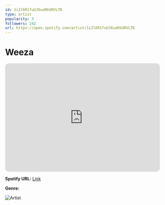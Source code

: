 ```yaml
---
id: 1i2l6R1fuUJ6uaRkGRVLTK
type: artist
popularity: 3
followers: 242
url: https://open.spotify.com/artist/1i2l6R1fuUJ6uaRkGRVLTK
---
```

# Weeza

<iframe style="border-radius:12px" src="https://open.spotify.com/embed/artist/1i2l6R1fuUJ6uaRkGRVLTK" width="100%" height="352" frameBorder="0" allowfullscreen="" allow="autoplay; clipboard-write; encrypted-media; fullscreen; picture-in-picture" loading="lazy"></iframe>

**Spotify URL:** [Link](https://open.spotify.com/artist/1i2l6R1fuUJ6uaRkGRVLTK)

**Genre:** 

![Artist](https://i.scdn.co/image/ab6761610000e5ebb09b0490434f4e5c14bf0852)
